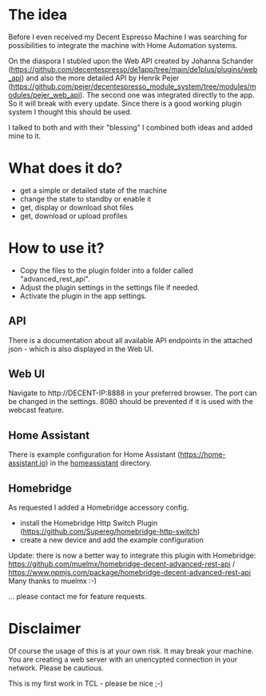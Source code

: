 # The idea
Before I even received my Decent Espresso Machine I was searching for possibilities to integrate the machine with Home Automation systems.

On the diaspora I stubled upon the Web API created by Johanna Schander (https://github.com/decentespresso/de1app/tree/main/de1plus/plugins/web_api) and also the more detailed API by Henrik Pejer (https://github.com/pejer/decentespresso_module_system/tree/modules/modules/pejer_web_api). The second one was integrated directly to the app. So it will break with every update. Since there is a good working plugin system I thought this should be used.

I talked to both and with their "blessing" I combined both ideas and added mine to it.

# What does it do?
* get a simple or detailed state of the machine
* change the state to standby or enable it
* get, display or download shot files
* get, download or upload profiles


# How to use it?
* Copy the files to the plugin folder into a folder called "advanced_rest_api".
* Adjust the plugin settings in the settings file if needed.
* Activate the plugin in the app settings.

## API
There is a documentation about all available API endpoints in the attached json - which is also displayed in the Web UI.

## Web UI
Navigate to http://DECENT-IP:8888 in your preferred browser. The port can be changed in the settings. 8080 should be prevented if it is used with the webcast feature.

## Home Assistant
There is example configuration for Home Assistant (https://home-assistant.io) in the [homeassistant](./homeassistant) directory.

## Homebridge
As requested I added a Homebridge accessory config.
* install the Homebridge Http Switch Plugin (https://github.com/Supereg/homebridge-http-switch)
* create a new device and add the example configuration

Update: there is now a better way to integrate this plugin with Homebridge: https://github.com/muelmx/homebridge-decent-advanced-rest-api / https://www.npmjs.com/package/homebridge-decent-advanced-rest-api
Many thanks to muelmx :-)


... please contact me for feature requests. 

# Disclaimer
Of course the usage of this is at your own risk. It may break your machine. You are creating a web server with an unencypted connection in your network. Please be cautious.

This is my first work in TCL - please be nice ;-)
